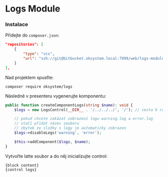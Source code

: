# Logs Module

### Instalace

Přidejte do `composer.json`:
```json
"repositories": [
	{
		"type": "vcs",
		"url": "ssh://git@bitbucket.oksystem.local:7999/web/logs-module.git"
	}
],
```

Nad projektem spusťte:
```shell
composer require oksystem/logs
```

Následně v presenteru vygenerujte komponentu:

```php
public function createComponentLogs(string $name): void {
	$logs = new LogsControl(__DIR__ . '/../../../', '/'); // cesta k rootu aplikace, '/' je automatický prefix veřejné cesty k assetům

	// pokud chcete zakázat zobrazení logu warning.log a error.log
	// stačí přidat název souboru 
	// zbytek ze složky s logy je automaticky zobrazen
	$logs->disableLogs('warning', 'error');

    $this->addComponent($logs, $name);
}
```

Vytvořte latte soubor a do něj inicializujte control:

```latte
{block content}
{control logs}
```
